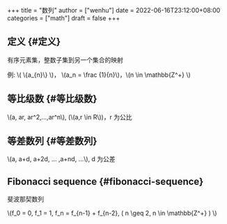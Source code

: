 +++
title = "数列"
author = ["wenhu"]
date = 2022-06-16T23:12:00+08:00
categories = ["math"]
draft = false
+++

## 定义 {#定义}

有序元素集，整数子集到另一个集合的映射

例: \\( \\{a\_{n}\\} \\)， \\(a\_n = \frac {1}{n}\\)，\\(n \in \mathbb{Z^+} \\)


## 等比级数 {#等比级数}

\\(a, ar, ar^2,...,ar^n\\), (\\(a,r \in R\\))，r 为公比


## 等差数列 {#等差数列}

\\(a, a+d, a+2d, ... ,a+nd, ...\\), d 为公差


## Fibonacci sequence {#fibonacci-sequence}

斐波那契数列

\\(f\_0 = 0, f\_1 = 1, f\_n = f\_{n-1} + f\_{n-2}, ( n \geq 2, n \in \mathbb{Z^+} ) \\)
